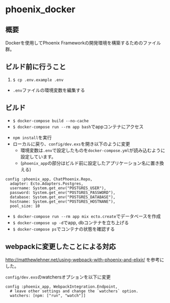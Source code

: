 # phoenix_docker

## 概要
Dockerを使用してPhoenix Frameworkの開発環境を構築するためのファイル群。

## ビルド前に行うこと
1. `$ cp .env.example .env`
-  `.env`ファイルの環境変数を編集する

## ビルド
- `$ docker-compose build --no-cache`
- `$ docker-compose run --rm app bash`でappコンテナにアクセス
<!-- - ビルド前に指定したアプリケーション名がカレントディレクトリであるか確認
- `$ mix phoenix.new .`でPhoenixの雛形を生成
  - `Y/n`で選択する確認は全部`no`で
  - webpackを使うので`--no-brunch`オプションを使いたいところだが行わないこと
    - `static`以下が生成されなくなる -->
- `npm install`を実行
- ローカルに戻り、`config/dev.exs`を開き以下のように変更
  - 環境変数は`.env`で設定したものを`docker-compose.yml`が読み込むように設定しています。
  - (`phoenix_app`の部分はビルド前に設定したアプリケーション名に置き換える)

```
config :phoenix_app, ChatPhoenix.Repo,
  adapter: Ecto.Adapters.Postgres,
  username: System.get_env("POSTGRES_USER"),
  password: System.get_env("POSTGRES_PASSWORD"),
  database: System.get_env("POSTGRES_DATABASE"),
  hostname: System.get_env("POSTGRES_HOSTNANE"),
  pool_size: 10
```

- `$ docker-compose run --rm app mix ecto.create`でデータベースを作成
- `$ docker-compose up -d`でapp, dbコンテナを立ち上げる
- `$ docker-compose ps`でコンテナの状態を確認する

## webpackに変更したことによる対応
http://matthewlehner.net/using-webpack-with-phoenix-and-elixir/ を参考にした。

`config/dev.exs`のwatchersオプションを以下に変更
```
config :phoenix_app, WebpackIntegration.Endpoint,
  # leave other settings and change the `watchers` option.
  watchers: [npm: ["run", "watch"]]
```
